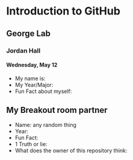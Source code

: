 # Introduction to GitHub
## George Lab
### Jordan Hall
#### Wednesday, May 12

* My name is:
* My Year/Major:
* Fun Fact about myself:

## My Breakout room partner
* Name: any random thing
* Year:
* Fun Fact:
* 1 Truth or lie:
* What does the owner of this repository think:
